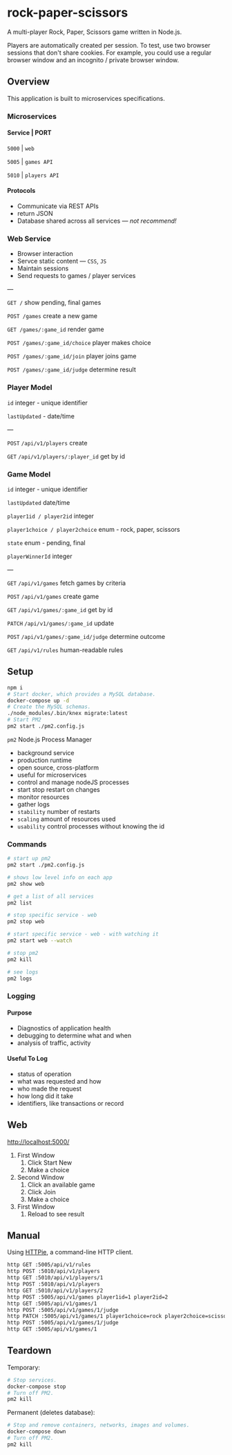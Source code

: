 # rock-paper-scissors

A multi-player Rock, Paper, Scissors game written in Node.js.

Players are automatically created per session. To test, use two browser sessions that don't share cookies. For example, you could use a regular browser window and an incognito / private browser window.

## Overview

This application is built to microservices specifications. 

### Microservices

#### Service | PORT

`5000` | `web`

`5005` | `games API`

`5010` | `players API`

#### Protocols

- Communicate via REST APIs
- return JSON
- Database shared across all services — _not recommend!_

### Web Service

- Browser interaction
- Servce static content — `CSS`, `JS`
- Maintain sessions
- Send requests to games / player services

—

`GET /` show pending, final games

`POST /games` create a new game

`GET /games/:game_id` render game

`POST /games/:game_id/choice` player makes choice

`POST /games/:game_id/join` player joins game

`POST /games/:game_id/judge` determine result

### Player Model

`id` integer - unique identifier

`lastUpdated` - date/time

—

`POST` `/api/v1/players` create

`GET` `/api/v1/players/:player_id` get by id

### Game Model

`id` integer - unique identifier

`lastUpdated` date/time

`player1id / player2id` integer

`player1choice / player2choice` enum - rock, paper, scissors 

`state` enum - pending, final

`playerWinnerId` integer

—

`GET` `/api/v1/games` fetch games by criteria

`POST` `/api/v1/games` create game

`GET` `/api/v1/games/:game_id` get by id

`PATCH` `/api/v1/games/:game_id` update

`POST` `/api/v1/games/:game_id/judge` determine outcome

`GET` `/api/v1/rules` human-readable rules

## Setup

```bash
npm i
# Start docker, which provides a MySQL database.
docker-compose up -d
# Create the MySQL schemas.
./node_modules/.bin/knex migrate:latest
# Start PM2
pm2 start ./pm2.config.js
```

`pm2` Node.js Process Manager
- background service
- production runtime
- open source, cross-platform
- useful for microservices
- control and manage nodeJS processes
- start stop restart on changes
- monitor resources
- gather logs
- `stability` number of restarts
- `scaling` amount of resources used
- `usability` control processes without knowing the id

### Commands

````bash
# start up pm2
pm2 start ./pm2.config.js

# shows low level info on each app
pm2 show web

# get a list of all services
pm2 list

# stop specific service - web
pm2 stop web

# start specific service - web - with watching it
pm2 start web --watch

# stop pm2
pm2 kill

# see logs
pm2 logs
````

### Logging

#### Purpose

- Diagnostics of application health 
- debugging to determine what and when
- analysis of traffic, activity

#### Useful To Log

- status of operation
- what was requested and how
- who made the request
- how long did it take
- identifiers, like transactions or record

## Web

[http://localhost:5000/]()

1. First Window
    1. Click Start New
    2. Make a choice
2. Second Window
    1. Click an available game
    2. Click Join
    3. Make a choice
3. First Window
    1. Reload to see result 

## Manual

Using [HTTPie](https://httpie.org/), a command-line HTTP client.

```bash
http GET :5005/api/v1/rules
http POST :5010/api/v1/players
http GET :5010/api/v1/players/1
http POST :5010/api/v1/players
http GET :5010/api/v1/players/2
http POST :5005/api/v1/games player1id=1 player2id=2
http GET :5005/api/v1/games/1
http POST :5005/api/v1/games/1/judge
http PATCH :5005/api/v1/games/1 player1choice=rock player2choice=scissors
http POST :5005/api/v1/games/1/judge
http GET :5005/api/v1/games/1
```

## Teardown

Temporary:

```bash
# Stop services.
docker-compose stop
# Turn off PM2.
pm2 kill
```

Permanent (deletes database):

```bash
# Stop and remove containers, networks, images and volumes.
docker-compose down
# Turn off PM2.
pm2 kill
```

